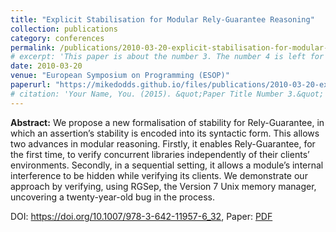 ```yaml
---
title: "Explicit Stabilisation for Modular Rely-Guarantee Reasoning"
collection: publications
category: conferences
permalink: /publications/2010-03-20-explicit-stabilisation-for-modular-rg
# excerpt: 'This paper is about the number 3. The number 4 is left for future work.'
date: 2010-03-20
venue: "European Symposium on Programming (ESOP)"
paperurl: "https://mikedodds.github.io/files/publications/2010-03-20-explicit-stabilisation-for-modular-rg.pdf"
# citation: 'Your Name, You. (2015). &quot;Paper Title Number 3.&quot; <i>Journal 1</i>. 1(3).'
---
```


**Abstract:** We propose a new formalisation of stability for Rely-Guarantee, in which an assertion’s stability is encoded into its syntactic form. This allows two advances in modular reasoning. Firstly, it enables Rely-Guarantee, for the first time, to verify concurrent libraries independently of their clients’ environments. Secondly, in a sequential setting, it allows a module’s internal interference to be hidden while verifying its clients. We demonstrate our approach by verifying, using RGSep, the Version 7 Unix memory manager, uncovering a twenty-year-old bug in the process.

DOI: <https://doi.org/10.1007/978-3-642-11957-6_32>, Paper: [PDF](https://mikedodds.github.io/files/publications/2010-03-20-explicit-stabilisation-for-modular-rg.pdf)